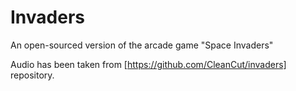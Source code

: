 # Invaders
 An open-sourced version of the arcade game "Space Invaders"

 Audio has been taken from [https://github.com/CleanCut/invaders] repository.
